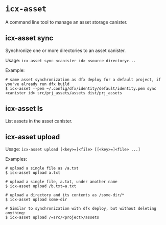 # `icx-asset`
A command line tool to manage an asset storage canister.

## icx-asset sync

Synchronize one or more directories to an asset canister.

Usage: `icx-asset sync <canister id> <source directory>...`

Example:
```
# same asset synchronization as dfx deploy for a default project, if you've already run dfx build
$ icx-asset --pem ~/.config/dfx/identity/default/identity.pem sync <canister id> src/prj_assets/assets dist/prj_assets  
```

## icx-asset ls

List assets in the asset canister.

## icx-asset upload

Usage: `icx-asset upload [<key>=]<file> [[<key>=]<file> ...]`

Examples:

```
# upload a single file as /a.txt
$ icx-asset upload a.txt

# upload a single file, a.txt, under another name
$ icx-asset upload /b.txt=a.txt

# upload a directory and its contents as /some-dir/*
$ icx-asset upload some-dir

# Similar to synchronization with dfx deploy, but without deleting anything:
$ icx-asset upload /=src/<project>/assets


```